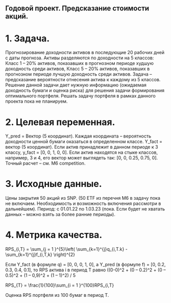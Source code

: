 ## Годовой проект. Предсказание стоимости акций.

# 1. Задача.

Прогнозирование доходности активов в последующие 20 рабочих дней с даты прогноза.
Активы разделяются по доходности на 5 классов:
Класс 1 – 20% активов, показавших в прогнозном периоде худшую доходность среди активов,
Класс 5 – 20% активов, показавших в прогнозном периоде лучшую доходность среди активов.
Задача – предсказание вероятности отнесения актива к каждому из 5 классов. 
Решение данной задачи дает нужную информацию (ожидаемая доходность бумаги и оценка риска) для решения задачи формирования оптимального портфеля. 
Решать задачу портфеля в рамках данного проекта пока не планируем. 

# 2. Целевая переменная.

Y_pred = Вектор (5 координат). Каждая координата – вероятность доходности ценной бумаги оказаться в определенном классе.
Y_fact = вектор (5 координат). Если актив принадлежит в данном периоде к 3 классу, y_fact = [0, 0, 1, 0, 0]. Если актив находятся на стыке классов, 
например, 3 и 4, его вектор может выглядеть так: [0, 0, 0.25, 0.75, 0]. Точный расчет – см. M6 competition.

# 3. Исходные данные.

Цены закрытия 50 акций из SNP. (50 ETF из перечня M6 в задачу пока не включаем. Необходимость и возможность включения рассмотри в дальнейшем).
Период: с 01.01.22 по 1.03.23 (пока. Если будет не хватать данных – можно взять за более ранние периоды).

# 4. Метрика качества.

RPS_{i,T} = \sum_{j = 1 }^{5}\left( \sum_{k=1}^{j}q_{i,T.k} -\sum_{k=1}^{j}f_{i,T,k} \right)^{2}

Если Y_fact (в формуле q) = [0, 0, 0, 1, 0], а Y_pred (в формуле f) = [0, 0.2, 0.3, 0.4, 0.1], 
то RPS актива i в период Т равно ((0-0)^2 + (0 – 0.2)^2 + (0 – 0.5)^2 + (1 – 0,9)^2 + (1 – 1)^2) / 5 

RPS_{T} = \frac{1}{100}\sum_{i = 1 }^{100}RPS_{i,T}

Оценка RPS портфеля из 100 бумаг в период Т.

